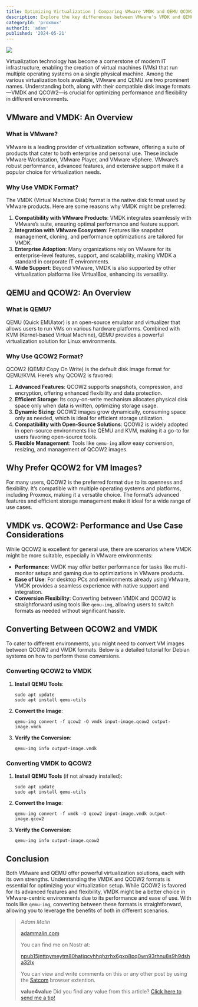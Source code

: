 ```yaml
---
title: Optimizing Virtualization | Comparing VMware VMDK and QEMU QCOW2 Formats
description: Explore the key differences between VMware's VMDK and QEMU's QCOW2 formats in virtualization. This comprehensive guide highlights the strengths and use cases of each format, providing detailed reasons for their preferences. Learn how to convert between VMDK and QCOW2 with a step-by-step tutorial for Debian systems, and discover which format best suits your virtualization needs.
categoryId: 'proxmox'
authorId: 'adam'
published: '2024-05-21'
---
```


![](http://hedgedoc.malin.onl/uploads/b3c63779-f0a0-402a-bcb9-cda77138e43b.png)


Virtualization technology has become a cornerstone of modern IT infrastructure, enabling the creation of virtual machines (VMs) that run multiple operating systems on a single physical machine. Among the various virtualization tools available, VMware and QEMU are two prominent names. Understanding both, along with their compatible disk image formats—VMDK and QCOW2—is crucial for optimizing performance and flexibility in different environments.

## VMware and VMDK: An Overview

### What is VMware?

VMware is a leading provider of virtualization software, offering a suite of products that cater to both enterprise and personal use. These include VMware Workstation, VMware Player, and VMware vSphere. VMware’s robust performance, advanced features, and extensive support make it a popular choice for virtualization needs.

### Why Use VMDK Format?

The VMDK (Virtual Machine Disk) format is the native disk format used by VMware products. Here are some reasons why VMDK might be preferred:

1. **Compatibility with VMware Products**: VMDK integrates seamlessly with VMware’s suite, ensuring optimal performance and feature support.
2. **Integration with VMware Ecosystem**: Features like snapshot management, cloning, and performance optimizations are tailored for VMDK.
3. **Enterprise Adoption**: Many organizations rely on VMware for its enterprise-level features, support, and scalability, making VMDK a standard in corporate IT environments.
4. **Wide Support**: Beyond VMware, VMDK is also supported by other virtualization platforms like VirtualBox, enhancing its versatility.

## QEMU and QCOW2: An Overview

### What is QEMU?

QEMU (Quick EMUlator) is an open-source emulator and virtualizer that allows users to run VMs on various hardware platforms. Combined with KVM (Kernel-based Virtual Machine), QEMU provides a powerful virtualization solution for Linux environments.

### Why Use QCOW2 Format?

QCOW2 (QEMU Copy On Write) is the default disk image format for QEMU/KVM. Here’s why QCOW2 is favored:

1. **Advanced Features**: QCOW2 supports snapshots, compression, and encryption, offering enhanced flexibility and data protection.
2. **Efficient Storage**: Its copy-on-write mechanism allocates physical disk space only when data is written, optimizing storage usage.
3. **Dynamic Sizing**: QCOW2 images grow dynamically, consuming space only as needed, which is ideal for efficient storage utilization.
4. **Compatibility with Open-Source Solutions**: QCOW2 is widely adopted in open-source environments like QEMU and KVM, making it a go-to for users favoring open-source tools.
5. **Flexible Management**: Tools like `qemu-img` allow easy conversion, resizing, and management of QCOW2 images.

## Why Prefer QCOW2 for VM Images?

For many users, QCOW2 is the preferred format due to its openness and flexibility. It’s compatible with multiple operating systems and platforms, including Proxmox, making it a versatile choice. The format’s advanced features and efficient storage management make it ideal for a wide range of use cases.

## VMDK vs. QCOW2: Performance and Use Case Considerations

While QCOW2 is excellent for general use, there are scenarios where VMDK might be more suitable, especially in VMware environments:

- **Performance**: VMDK may offer better performance for tasks like multi-monitor setups and gaming due to optimizations in VMware products.
- **Ease of Use**: For desktop PCs and environments already using VMware, VMDK provides a seamless experience with native support and integration.
- **Conversion Flexibility**: Converting between VMDK and QCOW2 is straightforward using tools like `qemu-img`, allowing users to switch formats as needed without significant hassle.

## Converting Between QCOW2 and VMDK

To cater to different environments, you might need to convert VM images between QCOW2 and VMDK formats. Below is a detailed tutorial for Debian systems on how to perform these conversions.

### Converting QCOW2 to VMDK

1. **Install QEMU Tools**:
   ```
   sudo apt update
   sudo apt install qemu-utils
   ```

2. **Convert the Image**:
   ```
   qemu-img convert -f qcow2 -O vmdk input-image.qcow2 output-image.vmdk
   ```

3. **Verify the Conversion**:
   ```
   qemu-img info output-image.vmdk
   ```

### Converting VMDK to QCOW2

1. **Install QEMU Tools** (if not already installed):
   ```
   sudo apt update
   sudo apt install qemu-utils
   ```

2. **Convert the Image**:
   ```
   qemu-img convert -f vmdk -O qcow2 input-image.vmdk output-image.qcow2
   ```

3. **Verify the Conversion**:
   ```
   qemu-img info output-image.qcow2
   ```

## Conclusion

Both VMware and QEMU offer powerful virtualization solutions, each with its own strengths. Understanding the VMDK and QCOW2 formats is essential for optimizing your virtualization setup. While QCOW2 is favored for its advanced features and flexibility, VMDK might be a better choice in VMware-centric environments due to its performance and ease of use. With tools like `qemu-img`, converting between these formats is straightforward, allowing you to leverage the benefits of both in different scenarios.


> *Adam Malin*
> 
> [adammalin.com](https://adammalin.com)
> 
> You can find me on Nostr at:
> 
> [npub15jnttpymeytm80hatjqcvhhqhzrhx6gxp8pq0wn93rhnu8s9h9dsha32lx](https://primal.net/p/nprofile1qqs2ff44sjduj9anhm74eqvxtmst3pmndyrqnss8hfjc3me7rczmjkchrgxqm)
>
> You can view and write comments on this or any other post by using the [Satcom](https://github.com/jinglescode/web-content-conversation) browser extention.
>
> **value4value**
> Did you find any value from this article? [Click here to send me a tip!](https://nostrtipjar.netlify.app/?n=npub15jnttpymeytm80hatjqcvhhqhzrhx6gxp8pq0wn93rhnu8s9h9dsha32lx)
